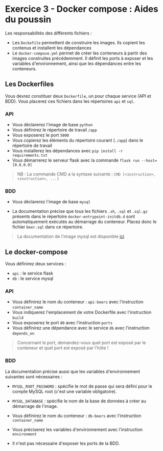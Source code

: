 # Exercice 3 - Docker compose : Aides du poussin

Les responsabilités des différents fichiers : 

- Les `Dockefile` permettent de construire les images. Ils copient les contenus et installent les dépendances
- Le `docker-compose.yml` permet de créer les conteneurs à partir des images construites précédemment. Il définit les ports à exposer et les variables d'environnement, ainsi que les dépendances entre les conteneurs.

## Les Dockerfiles

Vous devrez constituer deux `Dockerfile`, un pour chaque service (API et BDD).
Vous placerez ces fichiers dans les répertoires `api` et `sql`.

### API

- Vous déclarerez l'image de base `python`
- Vous définirez le répertoire de travail `/app`
- Vous exposerez le port `5000`
- Vous copierez les éléments du répertoire courant (`./app`) dans le répertoire de travail
- Vous installerez les dépendances avec `pip install -r requirements.txt`
- Vous démarrerez le serveur flask avec la commande `flask run --host=[0.0.0.0]`

> NB : La commande CMD a la syntaxe suivante : `CMD [<instruction>, <instruction>, ...]`

### BDD

- Vous déclarerez l'image de base `mysql`

- La documentation précise que tous les fichiers `.sh`, `.sql` et `.sql.gz` présents dans le répertoire `docker-entrypoint-initdb.d` sont automatiquement exécutés au démarrage du conteneur. Placez donc le fichier `beer.sql` dans ce répertoire.

> La documentation de l'image mysql est disponible [ici](https://hub.docker.com/_/mysql)

## Le docker-compose

Vous définirez deux services :
- `api` : le service flask
- `db` : le service mysql

### API

- Vous définirez le nom du conteneur : `api-beers` avec l'instruction `container_name`
- Vous indiquerez l'emplacement de votre Dockerfile avec l'instruction `build`
- Vous exposerez le port `80` avec l'instruction `ports`
- Vous définirez une dépendance avec le service `db` avec l'instruction `depends_on`

> Concernant le port, demandez-vous quel port est exposé par le conteneur et quel port est exposé par l'hôte !

### BDD

La documentation précise aussi que les variables d'environnement suivantes sont nécessaires :
- `MYSQL_ROOT_PASSWORD` : spécifie le mot de passe qui sera défini pour le compte MySQL root (c'est une variable obligatoire).
- `MYSQL_DATABASE` : spécifie le nom de la base de données à créer au démarrage de l'image.

- Vous définirez le nom du conteneur : `db-beers` avec l'instruction `container_name`
- Vous préciserez les variables d'environnement avec l'instruction `environment`
- Il n'est pas nécessaire d'exposer les ports de la BDD.